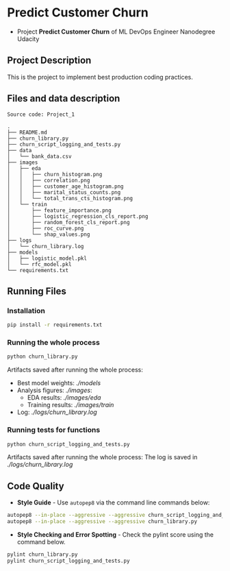 # Predict Customer Churn

- Project **Predict Customer Churn** of ML DevOps Engineer Nanodegree Udacity

## Project Description
This is the project to implement best production coding practices.

## Files and data description
```
Source code: Project_1

.
├── README.md
├── churn_library.py
├── churn_script_logging_and_tests.py
├── data
│   └── bank_data.csv
├── images
│   ├── eda
│   │   ├── churn_histogram.png
│   │   ├── correlation.png
│   │   ├── customer_age_histogram.png
│   │   ├── marital_status_counts.png
│   │   └── total_trans_cts_histogram.png
│   └── train
│       ├── feature_importance.png
│       ├── logistic_regression_cls_report.png
│       ├── random_forest_cls_report.png
│       ├── roc_curve.png
│       └── shap_values.png
├── logs
│   └── churn_library.log
├── models
│   ├── logistic_model.pkl
│   └── rfc_model.pkl
└── requirements.txt
```

## Running Files
### Installation
```bash
pip install -r requirements.txt
```

### Running the whole process
```bash
python churn_library.py
```
Artifacts saved after running the whole process:

  - Best model weights: *./models*
  - Analysis figures: *./images*:
    - EDA results: *./images/eda*
    - Training results: *./images/train*
  - Log: *./logs/churn_library.log* 

### Running tests for functions
```bash
python churn_script_logging_and_tests.py
```
Artifacts saved after running the whole process:
The log is saved in *./logs/churn_library.log* 

## Code Quality
- **Style Guide** - Use `autopep8` via the command line commands below:

```bash
autopep8 --in-place --aggressive --aggressive churn_script_logging_and_tests.py
autopep8 --in-place --aggressive --aggressive churn_library.py
```


- **Style Checking and Error Spotting** - Check the pylint score using the command below.

```bash
pylint churn_library.py
pylint churn_script_logging_and_tests.py
```

